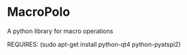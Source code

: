MacroPolo
=========

A python library for macro operations


REQUIRES:
(sudo apt-get install python-qt4 python-pyatspi2)
